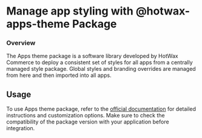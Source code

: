 # Manage app styling with @hotwax-apps-theme Package

### Overview

The Apps theme package is a software library developed by HotWax Commerce to deploy a consistent set of styles for all apps from a centrally managed style package. Global styles and branding overrides are managed from here and then imported into all apps.

## Usage

To use  Apps theme package, refer to the [official documentation](https://www.papaparse.com/docs) for detailed instructions and customization options. Make sure to check the compatibility of the package version with your application before integration.
